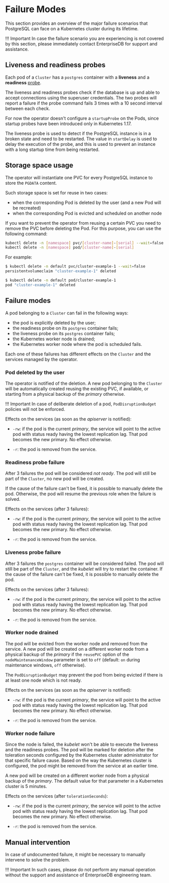 # Failure Modes

This section provides an overview of the major failure scenarios that
PostgreSQL can face on a Kubernetes cluster during its lifetime.

!!! Important
    In case the failure scenario you are experiencing is not covered by this
    section, please immediately contact EnterpriseDB for support and assistance.

## Liveness and readiness probes

Each pod of a `Cluster` has a `postgres` container with a **liveness**
and a **readiness**
[probe](https://kubernetes.io/docs/concepts/workloads/pods/pod-lifecycle/#container-probes).

The liveness and readiness probes check if the database is up and able to accept
connections using the superuser credentials.
The two probes will report a failure if the probe command fails 3 times with a
10 second interval between each check.

For now the operator doesn't configure a `startupProbe` on the Pods, since
startup probes have been introduced only in Kubernetes 1.17.

The liveness probe is used to detect if the PostgreSQL instance is in a
broken state and need to be restarted. The value in `startDelay` is used
to delay the execution of the probe, and this is used to prevent an
instance with a long startup time from being restarted.

## Storage space usage

The operator will instantiate one PVC for every PostgreSQL instance to store the `PGDATA` content.

Such storage space is set for reuse in two cases:

- when the corresponding Pod is deleted by the user (and a new Pod will be recreated)
- when the corresponding Pod is evicted and scheduled on another node

If you want to prevent the operator from reusing a certain PVC you need to
remove the PVC before deleting the Pod. For this purpose, you can use the
following command:

```sh
kubectl delete -n [namespace] pvc/[cluster-name]-[serial] --wait=false
kubectl delete -n [namespace] pod/[cluster-name]-[serial]
```

For example:

```sh
$ kubectl delete -n default pvc/cluster-example-1 --wait=false
persistentvolumeclaim "cluster-example-1" deleted

$ kubectl delete -n default pod/cluster-example-1
pod "cluster-example-1" deleted
```

## Failure modes

A pod belonging to a `Cluster` can fail in the following ways:

* the pod is explicitly deleted by the user;
* the readiness probe on its `postgres` container fails;
* the liveness probe on its `postgres` container fails;
* the Kubernetes worker node is drained;
* the Kubernetes worker node where the pod is scheduled fails.

Each one of these failures has different effects on the `Cluster` and the
services managed by the operator.

### Pod deleted by the user

The operator is notified of the deletion. A new pod belonging to the
`Cluster` will be automatically created reusing the existing PVC, if available,
or starting from a physical backup of the *primary* otherwise.

!!! Important
    In case of deliberate deletion of a pod, `PodDisruptionBudget` policies
    will not be enforced.

Effects on the services (as soon as the *apiserver* is notified):

* `-rw`: if the pod is the current *primary*, the service will
  point to the active pod with status ready having the lowest replication lag.
  That pod becomes the new primary. No effect otherwise.

* `-r`: the pod is removed from the service.

### Readiness probe failure

After 3 failures the pod will be considered *not ready*. The pod will still
be part of the `Cluster`, no new pod will be created.

If the cause of the failure can't be fixed, it is possible to manually
delete the pod. Otherwise, the pod will resume the previous role when
the failure is solved.

Effects on the services (after 3 failures):

* `-rw`: if the pod is the current *primary*, the service will
  point to the active pod with status ready having the lowest replication lag.
  That pod becomes the new primary. No effect otherwise.

* `-r`: the pod is removed from the service.

### Liveness probe failure

After 3 failures the `postgres` container will be considered failed. The
pod will still be part of the `Cluster`, and the *kubelet* will try to restart
the container. If the cause of the failure can't be fixed, it is possible to
manually delete the pod.

Effects on the services (after 3 failures):

* `-rw`: if the pod is the current *primary*, the service will
  point to the active pod with status ready having the lowest replication lag.
  That pod becomes the new primary. No effect otherwise.

* `-r`: the pod is removed from the service.

### Worker node drained

The pod will be evicted from the worker node and removed from the service. A
new pod will be created on a different worker node from a physical backup of the
*primary* if the `reusePVC` option of the `nodeMaintenanceWindow` parameter
is set to `off` (default: `on` during maintenance windows, `off` otherwise).

The `PodDisruptionBudget` may prevent the pod from being evicted if there
is at least one node which is not ready.

Effects on the services (as soon as the *apiserver* is notified):

* `-rw`: if the pod is the current *primary*, the service will
  point to the active pod with status ready having  the lowest replication lag.
  That pod becomes the new primary. No effect otherwise.

* `-r`: the pod is removed from the service.

### Worker node failure

Since the node is failed, the *kubelet* won't be able to execute the liveness and
the readiness probes. The pod will be marked for deletion after the
toleration seconds configured by the Kubernetes cluster administrator for
that specific failure cause. Based on the way the Kubernetes cluster is configured,
the pod might be removed from the service at an earlier time.

A new pod will be created on a different worker node from a physical backup
of the *primary*. The default value for that parameter in a Kubernetes
cluster is 5 minutes.

Effects on the services (after `tolerationSeconds`):

* `-rw`: if the pod is the current *primary*, the service will
  point to the active pod with status ready having the lowest replication lag.
  That pod becomes the new primary. No effect otherwise.

* `-r`: the pod is removed from the service.

## Manual intervention

In case of undocumented failure, it might be necessary to manually intervene to
solve the problem.

!!! Important
    In such cases, please do not perform any manual operation without the
    support and assistance of EnterpriseDB engineering team.
